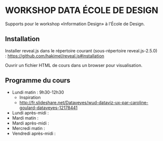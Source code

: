 WORKSHOP DATA ÉCOLE DE DESIGN
=============================

Supports pour le workshop «Information Design» à l'École de Design.

Installation
------------

Installer reveal.js dans le répertoire courant (sous-répertoire reveal.js-2.5.0) :
   https://github.com/hakimel/reveal.js#installation

Ouvrir un fichier HTML de cours dans un browser pour visualisation.

Programme du cours
------------------

 - Lundi matin : 9h30-12h30
   - Inspiration
   - http://fr.slideshare.net/Dataveyes/wud-dataviz-ux-par-caroline-goulard-dataveyes-12178441 
 - Lundi après-midi :
 - Mardi matin :
 - Mardi après-midi :
 - Mercredi matin :
 - Vendredi après-midi :

